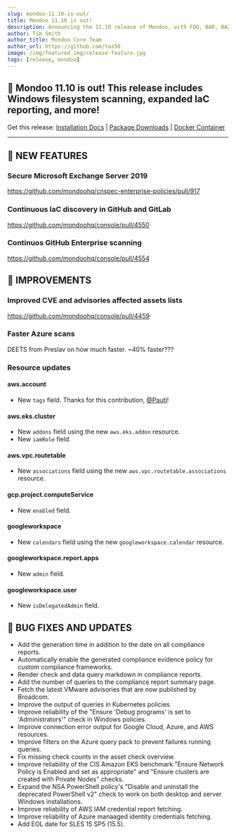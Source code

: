 ```yaml
---
slug: mondoo-11.10-is-out/
title: Mondoo 11.10 is out!
description: Announcing the 11.10 release of Mondoo, with FOO, BAR, BAZ, and more!
author: Tim Smith
author_title: Mondoo Core Team
author_url: https://github.com/tas50
image: /img/featured_img/release-feature.jpg
tags: [release, mondoo]
---
```


## 🥳 Mondoo 11.10 is out! This release includes Windows filesystem scanning, expanded IaC reporting, and more!

Get this release: [Installation Docs](https://mondoo.com/docs/cnspec/) | [Package Downloads](https://releases.mondoo.com/cnspec/) | [Docker Container](https://hub.docker.com/r/mondoo/cnspec)

---

## 🎉 NEW FEATURES

### Secure Microsoft Exchange Server 2019

https://github.com/mondoohq/cnspec-enterprise-policies/pull/917

### Continuous IaC discovery in GitHub and GitLab

https://github.com/mondoohq/console/pull/4550

### Continuos GitHub Enterprise scanning

https://github.com/mondoohq/console/pull/4554

## 🧹 IMPROVEMENTS

### Improved CVE and advisories affected assets lists

https://github.com/mondoohq/console/pull/4459

### Faster Azure scans

DEETS from Preslav on how much faster. ~40% faster???

### Resource updates

#### aws.account

- New `tags` field. Thanks for this contribution, [@Pauti](https://github.com/pauti)!

#### aws.eks.cluster

- New `addons` field using the new `aws.eks.addon` resource.
- New `iamRole` field.

#### aws.vpc.routetable

- New `associations` field using the new `aws.vpc.routetable.associations` resource.

#### gcp.project.computeService

- New `enabled` field.

#### googleworkspace

- New `calendars` field using the new `googleworkspace.calendar` resource.

#### googleworkspace.report.apps

- New `admin` field.

#### googleworkspace.user

- New `isDelegatedAdmin` field.

## 🐛 BUG FIXES AND UPDATES

- Add the generation time in addition to the date on all compliance reports.
- Automatically enable the generated compliance evidence policy for custom compliance frameworks.
- Render check and data query markdown in compliance reports.
- Add the number of queries to the compliance report summary page.
- Fetch the latest VMware advisories that are now published by Broadcom.
- Improve the output of queries in Kubernetes policies.
- Improve reliability of the "Ensure 'Debug programs' is set to 'Administrators'" check in Windows policies.
- Improve connection error output for Google Cloud, Azure, and AWS resources.
- Improve filters on the Azure query pack to prevent failures running queries.
- Fix missing check counts in the asset check overview.
- Improve reliability of the CIS Amazon EKS benchmark "Ensure Network Policy is Enabled and set as appropriate" and "Ensure clusters are created with Private Nodes" checks.
- Expand the NSA PowerShell policy's "Disable and uninstall the deprecated PowerShell v2" check to work on both desktop and server Windows installations.
- Improve reliability of AWS IAM credential report fetching.
- Improve reliability of Azure manaaged identity credentials fetching.
- Add EOL date for SLES 15 SP5 (15.5).
